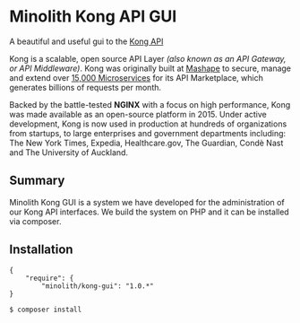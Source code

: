 # Minolith Kong API GUI
A beautiful and useful gui to the [Kong API](https://getkong.org)

Kong is a scalable, open source API Layer *(also known as an API Gateway, or
API Middleware)*. Kong was originally built at [Mashape](https://www.mashape.com/) to
secure, manage and extend over
[15,000 Microservices](http://stackshare.io/mashape/how-mashape-manages-over-15000-apis-and-microservices)
for its API Marketplace, which generates billions of requests per month.

Backed by the battle-tested **NGINX** with a focus on high performance, Kong
was made available as an open-source platform in 2015. Under active
development, Kong is now used in production at hundreds of organizations from
startups, to large enterprises and government departments including: The New
York Times, Expedia, Healthcare.gov, The Guardian, Condè Nast and The
University of Auckland.

## Summary
Minolith Kong GUI is a system we have developed for the administration of our Kong API interfaces. We build the system on PHP and it can be installed via composer.

## Installation

```
{
    "require": {
        "minolith/kong-gui": "1.0.*"
}
```


```shell
$ composer install
```